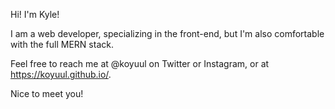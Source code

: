Hi! I'm Kyle!

I am a web developer, specializing in the front-end, but I'm also comfortable with the full MERN stack.

Feel free to reach me at @koyuul on Twitter or Instagram, or at https://koyuul.github.io/.

Nice to meet you!

<!---
koyuul/koyuul is a ✨ special ✨ repository because its `README.md` (this file) appears on your GitHub profile.
You can click the Preview link to take a look at your changes.
--->
